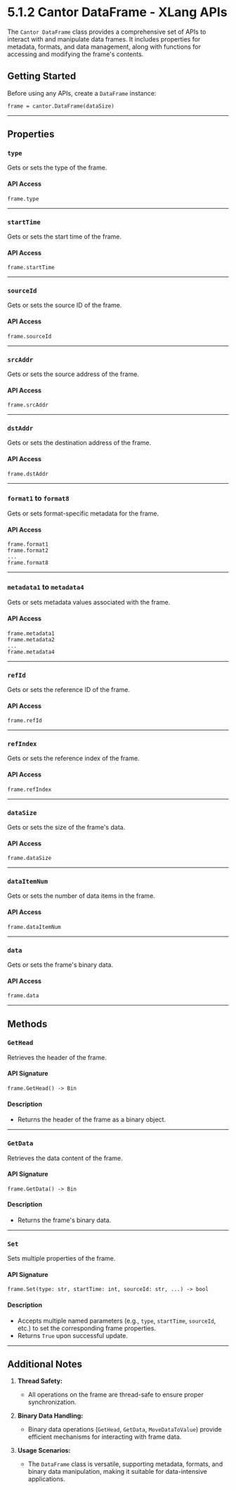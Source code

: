 # 5.1.2 Cantor DataFrame - XLang APIs

The `Cantor DataFrame` class provides a comprehensive set of APIs to interact with and manipulate data frames. It includes properties for metadata, formats, and data management, along with functions for accessing and modifying the frame's contents.

## Getting Started

Before using any APIs, create a `DataFrame` instance:
```xlang
frame = cantor.DataFrame(dataSize)
```

---

## Properties

### `type`
Gets or sets the type of the frame.

#### API Access
```xlang
frame.type
```

---

### `startTime`
Gets or sets the start time of the frame.

#### API Access
```xlang
frame.startTime
```

---

### `sourceId`
Gets or sets the source ID of the frame.

#### API Access
```xlang
frame.sourceId
```

---

### `srcAddr`
Gets or sets the source address of the frame.

#### API Access
```xlang
frame.srcAddr
```

---

### `dstAddr`
Gets or sets the destination address of the frame.

#### API Access
```xlang
frame.dstAddr
```

---

### `format1` to `format8`
Gets or sets format-specific metadata for the frame.

#### API Access
```xlang
frame.format1
frame.format2
...
frame.format8
```

---

### `metadata1` to `metadata4`
Gets or sets metadata values associated with the frame.

#### API Access
```xlang
frame.metadata1
frame.metadata2
...
frame.metadata4
```

---

### `refId`
Gets or sets the reference ID of the frame.

#### API Access
```xlang
frame.refId
```

---

### `refIndex`
Gets or sets the reference index of the frame.

#### API Access
```xlang
frame.refIndex
```

---

### `dataSize`
Gets or sets the size of the frame's data.

#### API Access
```xlang
frame.dataSize
```

---

### `dataItemNum`
Gets or sets the number of data items in the frame.

#### API Access
```xlang
frame.dataItemNum
```

---

### `data`
Gets or sets the frame's binary data.

#### API Access
```xlang
frame.data
```

---

## Methods

### `GetHead`
Retrieves the header of the frame.

#### API Signature
```xlang
frame.GetHead() -> Bin
```

#### Description
- Returns the header of the frame as a binary object.

---

### `GetData`
Retrieves the data content of the frame.

#### API Signature
```xlang
frame.GetData() -> Bin
```

#### Description
- Returns the frame's binary data.

---

### `Set`
Sets multiple properties of the frame.

#### API Signature
```xlang
frame.Set(type: str, startTime: int, sourceId: str, ...) -> bool
```

#### Description
- Accepts multiple named parameters (e.g., `type`, `startTime`, `sourceId`, etc.) to set the corresponding frame properties.
- Returns `True` upon successful update.

---

## Additional Notes

1. **Thread Safety:**
   - All operations on the frame are thread-safe to ensure proper synchronization.

2. **Binary Data Handling:**
   - Binary data operations (`GetHead`, `GetData`, `MoveDataToValue`) provide efficient mechanisms for interacting with frame data.

3. **Usage Scenarios:**
   - The `DataFrame` class is versatile, supporting metadata, formats, and binary data manipulation, making it suitable for data-intensive applications.

```